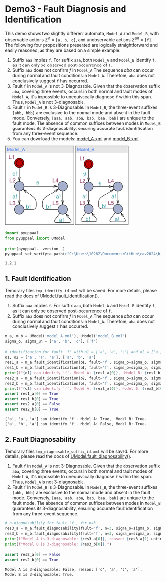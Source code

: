 # Demo3 - Fault Diagnosis and Identification

This demo shows two slightly different automata, `Model_A` and `Model_B`, with observable actions $\Sigma^o$ = `[a, b, c]`, and unobservable actions $\Sigma^{un}$ = `[f]`. The following four propositions presented are logically straightforward and easily reasoned, as they are based on a simple example:

1. Suffix `aaa` implies `f`. For suffix `aaa`, both `Model_A` and `Model_B` identify `f`, as it can only be observed post-occurrence of `f`.
2. Suffix `aba` does not confirm $f$ in `Model_A` The sequence $aba$ can occur during normal and fault conditions in `Model_A`. Therefore, `aba` does not conclusively suggest `f` has occurred.
3. Fault `f` in `Model_A` is not 3-Diagnosable. Given that the observation suffix `aba`, covering three events, occurs in both normal and fault modes of `Model_A`, it's impossible to unequivocally diagnose `f` within this span. Thus, `Model_A` is not 3-diagnosable.
4. Fault `f` in `Model_B` is 3-Diagnosable. In `Model_B`, the three-event suffixes `[abb, bbb]` are exclusive to the normal mode and absent in the fault mode. Conversely, `[aaa, aab, aba, bab, baa, bab]` are unique to the fault mode. The absence of common suffixes between modes in `Model_B` guarantees its 3-diagnosability, ensuring accurate fault identification from any three-event sequence.
5. You can download the models: [model_A.xml](https://github.com/Jack0Chan/PyUPPAAL/blob/main/src/test_demos/model_A.xml) and [model_B.xml](https://github.com/Jack0Chan/PyUPPAAL/blob/main/src/test_demos/model_B.xml).

<img src=https://raw.githubusercontent.com/Jack0Chan/pyuppaal/main/src/test_demos/figs/diagnosis_identification.png width=400 />


```python
import pyuppaal
from pyuppaal import UModel

print(pyuppaal.__version__)
pyuppaal.set_verifyta_path(r"C:\Users\10262\Documents\GitHub\cav2024\bin\uppaal64-4.1.26\bin-Windows\verifyta.exe")
```

    1.2.1
    

## 1. Fault Identification

Temorary files `tmp_identify_id.xml` will be saved. For more details, please read the docs of [UModel.fault_identification()](https://pyuppaal.readthedocs.io/en/latest/USER%20API.html#pyuppaal.umodel.UModel.fault_identification).

1. Suffix `aaa` implies `f`. For suffix `aaa`, both `Model_A` and `Model_B` identify `f`, as it can only be observed post-occurrence of `f`.
2. Suffix `aba` does not confirm $f$ in `Model_A` The sequence $aba$ can occur during normal and fault conditions in `Model_A`. Therefore, `aba` does not conclusively suggest `f` has occurred.


```python
m_a, m_b = UModel('model_A.xml'), UModel('model_B.xml')
sigma_o, sigma_un = ['a', 'b', 'c'], ['f']

# identification for fault 'f' with o1 = ['a', 'a', 'a'] and o2 = ['a', 'b', 'a']
o1, o2 = ['a', 'a', 'a'], ['a', 'b', 'a']
res1_a = m_a.fault_identification(o1, fault='f', sigma_o=sigma_o, sigma_un=sigma_un)
res1_b = m_b.fault_identification(o1, fault='f', sigma_o=sigma_o, sigma_un=sigma_un)
print(f"{o1} can identify 'f'. Model A: {res1_a[0]},  Model B: {res1_b[0]}.")
res2_a = m_a.fault_identification(o2, fault='f', sigma_o=sigma_o, sigma_un=sigma_un)
res2_b = m_b.fault_identification(o2, fault='f', sigma_o=sigma_o, sigma_un=sigma_un)
print(f"{o2} can identify 'f'. Model A: {res2_a[0]}, Model B: {res2_b[0]}.")
assert res1_a[0] == True
assert res1_b[0] == True
assert res2_a[0] == False
assert res2_b[0] == True
```

    ['a', 'a', 'a'] can identify 'f'. Model A: True,  Model B: True.
    ['a', 'b', 'a'] can identify 'f'. Model A: False, Model B: True.
    

## 2. Fault Diagnosability

Temorary files `tmp_diagnosable_suffix_id.xml` will be saved. For more details, please read the docs of [UModel.fault_diagnosability()](https://pyuppaal.readthedocs.io/en/latest/USER%20API.html#pyuppaal.umodel.UModel.fault_diagnosability).

1. Fault `f` in `Model_A` is not 3-Diagnosable. Given that the observation suffix `aba`, covering three events, occurs in both normal and fault modes of `Model_A`, it's impossible to unequivocally diagnose `f` within this span. Thus, `Model_A` is not 3-diagnosable.
2. Fault `f` in `Model_B` is 3-Diagnosable. In `Model_B`, the three-event suffixes `[abb, bbb]` are exclusive to the normal mode and absent in the fault mode. Conversely, `[aaa, aab, aba, bab, baa, bab]` are unique to the fault mode. The absence of common suffixes between modes in `Model_B` guarantees its 3-diagnosability, ensuring accurate fault identification from any three-event sequence.


```python
# n-diagnosability for fault 'f', for n=3
res3_a = m_a.fault_diagnosability(fault='f', n=3, sigma_o=sigma_o, sigma_un=sigma_un)
res3_b = m_b.fault_diagnosability(fault='f', n=3, sigma_o=sigma_o, sigma_un=sigma_un)
print(f"Model A is 3-diagnosable: {res3_a[0]}, reason: {res3_a[1].untime_pattern}.")
print(f"Model B is 3-diagnosable: {res3_b[0]}.")

assert res2_a[0] == False
assert res2_b[0] == True
```

    Model A is 3-diagnosable: False, reason: ['c', 'a', 'b', 'a'].
    Model B is 3-diagnosable: True.
    
